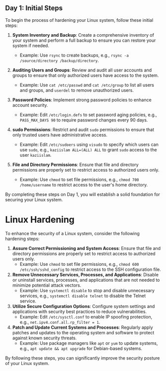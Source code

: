## Day 1: Initial Steps

To begin the process of hardening your Linux system, follow these initial steps:

1. **System Inventory and Backup**: Create a comprehensive inventory of your system and perform a full backup to ensure you can restore your system if needed.
    - Example: Use `rsync` to create backups, e.g., `rsync -a /source/directory /backup/directory`.

2. **Auditing Users and Groups**: Review and audit all user accounts and groups to ensure that only authorized users have access to the system.
    - Example: Use `cat /etc/passwd` and `cat /etc/group` to list all users and groups, and `userdel` to remove unauthorized users.

3. **Password Policies**: Implement strong password policies to enhance account security.
    - Example: Edit `/etc/login.defs` to set password aging policies, e.g., `PASS_MAX_DAYS 90` to require password changes every 90 days.

4. **sudo Permissions**: Restrict and audit `sudo` permissions to ensure that only trusted users have administrative access.
    - Example: Edit `/etc/sudoers` using `visudo` to specify which users can use `sudo`, e.g., `kaziislam ALL=(ALL) ALL` to grant `sudo` access to the user `kaziislam`.

5. **File and Directory Permissions**: Ensure that file and directory permissions are properly set to restrict access to authorized users only.
    - Example: Use `chmod` to set file permissions, e.g., `chmod 700 /home/username` to restrict access to the user's home directory.

By completing these steps on Day 1, you will establish a solid foundation for securing your Linux system.


# Linux Hardening

To enhance the security of a Linux system, consider the following hardening steps:

1. **Assure Correct Permissioning and System Access**: Ensure that file and directory permissions are properly set to restrict access to authorized users only.
    - Example: Use `chmod` to set file permissions, e.g., `chmod 600 /etc/ssh/sshd_config` to restrict access to the SSH configuration file.
2. **Remove Unnecessary Services, Processes, and Applications**: Disable or uninstall services, processes, and applications that are not needed to minimize potential attack vectors.
    - Example: Use `systemctl disable` to stop and disable unnecessary services, e.g., `systemctl disable telnet` to disable the Telnet service.
3. **Utilize Secure Configuration Options**: Configure system settings and applications with security best practices to reduce vulnerabilities.
    - Example: Edit `/etc/sysctl.conf` to enable IP spoofing protection, e.g., `net.ipv4.conf.all.rp_filter = 1`.
4. **Patch and Update Current Systems and Processes**: Regularly apply patches and updates to the operating system and software to protect against known security threats.
    - Example: Use package managers like `apt` or `yum` to update systems, e.g., `apt update && apt upgrade` for Debian-based systems.

By following these steps, you can significantly improve the security posture of your Linux system.



